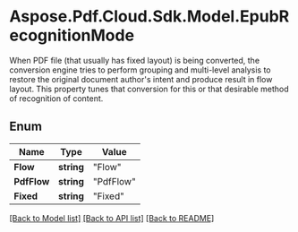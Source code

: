 # Aspose.Pdf.Cloud.Sdk.Model.EpubRecognitionMode
When PDF file (that usually has fixed layout) is being converted,
            the conversion engine tries to perform grouping and multi-level analysis to restore
            the original document author's intent and produce result in flow layout.
 This property tunes that conversion for this or that
            desirable method of recognition of content.
            

## Enum

Name | Type | Value
------------ | ------------- | -------------
**Flow** | **string** | "Flow"
**PdfFlow** | **string** | "PdfFlow"
**Fixed** | **string** | "Fixed"


[[Back to Model list]](../README.md#documentation-for-models) [[Back to API list]](../README.md#documentation-for-api-endpoints) [[Back to README]](../README.md)

